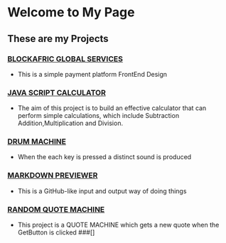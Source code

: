 # Welcome to My Page
## These are my Projects
### [BLOCKAFRIC GLOBAL SERVICES](https://codepen.io/ogunyinkamichael/full/ExZrveq)
* This is a simple payment platform FrontEnd Design
### [JAVA SCRIPT CALCULATOR](https://codepen.io/ogunyinkamichael/full/NWdWrzq)
* The aim of this project is to build an effective calculator that can perform simple calculations,
which include Subtraction Addition,Multiplication and Division.
### [DRUM MACHINE](https://codepen.io/ogunyinkamichael/full/abpXJgO)
* When the each key is pressed a distinct sound is produced
### [MARKDOWN PREVIEWER](https://codepen.io/ogunyinkamichael/full/ExZrWBa)
* This is a GitHub-like input and output way of doing things
### [RANDOM QUOTE MACHINE](https://codepen.io/ogunyinkamichael/full/vYyPWze)
* This project is a QUOTE MACHINE which gets a new quote when the GetButton is clicked
###[]

<!--
**micool4u/micool4u** is a ✨ _special_ ✨ repository because its `README.md` (this file) appears on your GitHub profile.

Here are some ideas to get you started:

- 🔭 I’m currently working on ...
- 🌱 I’m currently learning ...
- 👯 I’m looking to collaborate on ...
- 🤔 I’m looking for help with ...
- 💬 Ask me about ...
- 📫 How to reach me: ...
- 😄 Pronouns: ...
- ⚡ Fun fact: ...
-->
